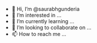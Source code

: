 - 👋 Hi, I’m @saurabhgunderia
- 👀 I’m interested in ...
- 🌱 I’m currently learning ...
- 💞️ I’m looking to collaborate on ...
- 📫 How to reach me ...

<!---
saurabhgunderia/saurabhgunderia is a ✨ special ✨ repository because its `README.md` (this file) appears on your GitHub profile.
You can click the Preview link to take a look at your changes.
--->
